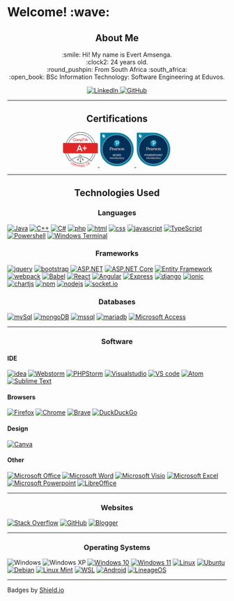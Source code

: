 ﻿<h1>Welcome! :wave:</h1>
<h2 align="center">About Me</h2>

<div align="center">
    <p>
        :smile: Hi! My name is Evert Amsenga.<br/>
        :clock2: 24 years old.<br/>
        :round_pushpin: From South Africa :south_africa:<br/>
        :open_book: BSc Information Technology: Software Engineering at Eduvos.<br/>
    </p>
</div>
<div align="center">
    <a href="https://linkedin.com/in/evert-amsenga-9642b3182">
        <img src="https://img.shields.io/badge/linkedin-%230077B5.svg?style=for-the-badge&logo=linkedin&logoColor=white" alt="LinkedIn">
    </a>
    <a href="https://github.com/E-Ams">
        <img src="https://img.shields.io/badge/github-%23121011.svg?style=for-the-badge&logo=github&logoColor=white" alt="GitHub">
    </a>
</div>

<hr/>
<div align="center">
    <h2>Certifications</h2>
    <a href="https://www.credly.com/badges/69316c3d-acab-4fe4-b71f-961ab651314d/linked_in_profile">
        <img src="./Media/aplusEvert.png" alt="CompTIA A+ ce Certification" width="80" height="80">
    </a>
    <a href="https://www.credly.com/badges/8c998c00-79ff-4aaa-8400-e4b2f8daa416/linked_in_profile">
        <img src="./Media/word_cert.png" alt="Pearson Word Introductory" width="80" height="80">
    </a>
    <a href="https://www.credly.com/badges/8a1b0c3b-ef97-4b2a-8f91-646f6b3720dd/linked_in_profile">
        <img src="./Media/powerpoint_cert.png" alt="Pearson Powerpoint Introductory" width="80" height="80">
    </a>
</div>

<hr/>
<h2 align=center>Technologies Used</h2>

[//]: # (Languages)
<div>
    <h3 align="center">Languages</h3>
    <a href="https://www.java.com/en/"><img src="https://img.shields.io/badge/Java-ED8B00?style=for-the-badge&logo=openjdk&logoColor=white" alt="Java"/></a>
    <a href="https://cplusplus.com/doc/tutorial/"><img src="https://img.shields.io/badge/C%2B%2B-00599C?style=for-the-badge&logo=c%2B%2B&logoColor=white" alt="C++"/></a>
    <a href="https://learn.microsoft.com/en-us/dotnet/csharp/"><img src="https://img.shields.io/badge/C%23-239120?style=for-the-badge&logo=c-sharp&logoColor=white" alt="C#"/></a>
    <a href="https://www.php.net/"><img src="https://img.shields.io/badge/PHP-777BB4?style=for-the-badge&logo=php&logoColor=white" alt="php"/></a>
    <a href="https://html.com/"><img src="https://img.shields.io/badge/HTML5-E34F26?style=for-the-badge&logo=html5&logoColor=white" alt="html"/></a>
    <a href="https://devdocs.io/css/"><img src="https://img.shields.io/badge/CSS3-1572B6?style=for-the-badge&logo=css3&logoColor=white" alt="css"/></a>
    <a href="https://www.javascript.com/"><img src="https://img.shields.io/badge/JavaScript-323330?style=for-the-badge&logo=javascript&logoColor=F7DF1E" alt="javascript"/></a>
    <a href="https://www.typescriptlang.org/"><img src="https://img.shields.io/badge/TypeScript-007ACC?style=for-the-badge&logo=typescript&logoColor=white" alt="TypeScript"/></a>
    <a href="https://github.com/PowerShell/PowerShell/"><img src="https://img.shields.io/badge/PowerShell-%235391FE.svg?style=for-the-badge&logo=powershell&logoColor=white" alt="Powershell"/></a>
    <a href="https://apps.microsoft.com/detail/9n0dx20hk701?rtc=1&hl=en-za&gl=ZA"><img src="https://img.shields.io/badge/Windows%20Terminal-%234D4D4D.svg?style=for-the-badge&logo=windows-terminal&logoColor=white" alt="Windows Terminal"/></a>
</div>

[//]: # (Frameworks)
<div>
    <h3 align="center">Frameworks</h3>
    <a href="https://jquery.com/"><img src="https://img.shields.io/badge/jQuery-0769AD?style=for-the-badge&logo=jquery&logoColor=white" alt="jquery" /></a>
    <a href="https://getbootstrap.com/"><img src="https://img.shields.io/badge/Bootstrap-563D7C?style=for-the-badge&logo=bootstrap&logoColor=white" alt="bootstrap"/></a>
    <a href="https://dotnet.microsoft.com/en-us/apps/aspnet"><img src="https://img.shields.io/badge/ASP.NET-512BD4?style=for-the-badge&logo=.net&logoColor=white" alt="ASP.NET"/></a>
    <a href="https://learn.microsoft.com/en-us/aspnet/core/?view=aspnetcore-7.0"><img src="https://img.shields.io/badge/ASP.NET%20Core-512BD4?style=for-the-badge&logo=.net&logoColor=white" alt="ASP.NET Core"/></a>
    <a href="https://learn.microsoft.com/en-us/ef/"><img src="https://img.shields.io/badge/Entity_Framework-512BD4?style=for-the-badge&logo=.net&logoColor=white" alt="Entity Framework"/></a>
    <a href="https://webpack.js.org/"><img src="https://img.shields.io/badge/webpack-%238DD6F9.svg?style=for-the-badge&logo=webpack&logoColor=black" alt="webpack"/></a> 
    <a href="https://babeljs.io/"><img src="https://img.shields.io/badge/Babel-F9DC3e?style=for-the-badge&logo=babel&logoColor=black" alt="Babel"/></a>
    <a href="https://reactjs.org/"><img src="https://img.shields.io/badge/React-20232A?style=for-the-badge&logo=react&logoColor=61DAFB" alt="React" /></a>
    <a href="https://angular.io/"><img src="https://img.shields.io/badge/Angular-DD0031?style=for-the-badge&logo=angular&logoColor=white" alt="Angular" /></a>
    <a href="https://expressjs.com/"><img src="https://img.shields.io/badge/express.js-%23404d59.svg?style=for-the-badge&logo=express&logoColor=%2361DAFB" alt="Express" /></a>
    <a href="https://www.djangoproject.com/"><img src="https://img.shields.io/badge/Django-092E20?style=for-the-badge&logo=django&logoColor=white" alt="django" /></a>
    <a href="https://ionicframework.com/"><img src="https://img.shields.io/badge/Ionic-3880FF?style=for-the-badge&logo=ionic&logoColor=white" alt="ionic" /></a>
    <a href="https://www.chartjs.org/"><img src="https://img.shields.io/badge/chart.js-F5788D.svg?style=for-the-badge&logo=chart.js&logoColor=white" alt="chartjs" /></a>
    <a href="https://www.npmjs.com/"><img src="https://img.shields.io/badge/NPM-%23000000.svg?style=for-the-badge&logo=npm&logoColor=white" alt="npm" /></a>
    <a href="https://nodejs.org/en/"><img src="https://img.shields.io/badge/Node.js-43853D?style=for-the-badge&logo=node.js&logoColor=white" alt="nodejs"/></a>
    <a href="https://socket.io/"><img src="https://img.shields.io/badge/Socket.io-black?style=for-the-badge&logo=socket.io&badgeColor=010101" alt="socket.io" /></a>
</div>

[//]: # (Databases)
<div>
    <h3 align="center">Databases</h3>
    <a href="https://www.mysql.com/"><img src="https://img.shields.io/badge/MySQL-005C84?style=for-the-badge&logo=mysql&logoColor=white" alt="mySql" /></a>
    <a href="https://www.mongodb.com/"><img src="https://img.shields.io/badge/MongoDB-4EA94B?style=for-the-badge&logo=mongodb&logoColor=white" alt="mongoDB" /></a>
    <a href="https://www.microsoft.com/en-us/sql-server"><img src="https://img.shields.io/badge/Microsoft_SQL_Server-CC2927?style=for-the-badge&logo=microsoft-sql-server&logoColor=white" alt="mssql" /></a>
    <a href="https://mariadb.org/"><img src="https://img.shields.io/badge/MariaDB-003545?style=for-the-badge&logo=mariadb&logoColor=white" alt="mariadb" /></a>
    <a href="https://www.microsoft.com/en-za/microsoft-365/access"><img src="https://img.shields.io/badge/Microsoft_Access-A4373A?style=for-the-badge&logo=microsoft-access&logoColor=white" alt="Microsoft Access" /></a>
</div>
<hr/>

[//]: # (Software)
<div>
<h3 align="center">Software</h3>
<h4>IDE</h4>
    <a href="https://www.jetbrains.com/idea/"><img src="https://img.shields.io/badge/IntelliJ_IDEA-000000.svg?style=for-the-badge&logo=intellij-idea&logoColor=white" alt="idea"/></a>
    <a href="https://www.jetbrains.com/webstorm/"><img src="https://img.shields.io/badge/WebStorm-000000?style=for-the-badge&logo=WebStorm&logoColor=white" alt="Webstorm"/></a>
    <a href="https://www.jetbrains.com/phpstorm/"><img src="https://img.shields.io/badge/-PHPStorm-181717?style=for-the-badge&logo=phpstorm&logoColor=white" alt="PHPStorm"/></a>
    <a href="https://visualstudio.microsoft.com/"><img src="https://img.shields.io/badge/Visual_Studio-5C2D91?style=for-the-badge&logo=visual%20studio&logoColor=white" alt="Visualstudio"/></a>
    <a href="https://code.visualstudio.com/"><img src="https://img.shields.io/badge/Visual_Studio_Code-0078D4?style=for-the-badge&logo=visual%20studio%20code&logoColor=white" alt="VS code"/></a>
    <a href="https://atom.io/"><img src="https://img.shields.io/badge/Atom-66595C?style=for-the-badge&logo=Atom&logoColor=white" alt="Atom"/></a>
    <a href="https://www.sublimetext.com/"><img src="https://img.shields.io/badge/sublime_text-%23575757.svg?&style=for-the-badge&logo=sublime-text&logoColor=important" alt="Sublime Text"/></a>

<h4>Browsers</h4>
    <a href="https://www.mozilla.org/en-US/firefox/new/"><img src="https://img.shields.io/badge/Firefox-FF7139?style=for-the-badge&logo=Firefox-Browser&logoColor=white" alt="Firefox"/></a>
    <a href="https://www.google.com/chrome/"><img src="https://img.shields.io/badge/Google_chrome-4285F4?style=for-the-badge&logo=Google-chrome&logoColor=white" alt="Chrome"/></a>
    <a href="https://brave.com"><img src="https://img.shields.io/badge/Brave-FB542B?style=for-the-badge&logo=Brave&logoColor=white" alt="Brave"/></a>
    <a href="https://duckduckgo.com"><img src="https://img.shields.io/badge/duckduckgo-de5833?style=for-the-badge&logo=duckduckgo&logoColor=white" alt="DuckDuckGo"/></a>

<h4>Design</h4>
<a href="https://www.canva.com"><img src="https://img.shields.io/badge/Canva-%2300C4CC.svg?style=for-the-badge&logo=Canva&logoColor=white" alt="Canva"/></a>


<h4>Other</h4>
    <a href="https://www.office.com/"><img src="https://img.shields.io/badge/Microsoft_Office-D83B01?style=for-the-badge&logo=microsoft-office&logoColor=white" alt="Microsoft Office" /></a>
    <a href="https://www.microsoft.com/en-us/microsoft-365/word"><img src="https://img.shields.io/badge/Microsoft_Word-2B579A?style=for-the-badge&logo=microsoft-word&logoColor=white" alt="Microsoft Word" /></a>
    <a href="https://www.microsoft.com/en-us/microsoft-365/visio/flowchart-software"><img src="https://img.shields.io/badge/Microsoft_Visio-3955A3?style=for-the-badge&logo=microsoft-visio&logoColor=white" alt="Microsoft Visio" /></a>
    <a href="https://www.microsoft.com/en-za/microsoft-365/excel"><img src="https://img.shields.io/badge/Microsoft_Excel-217346?style=for-the-badge&logo=microsoft-excel&logoColor=white" alt="Microsoft Excel" /></a>
    <a href="https://www.microsoft.com/en-za/microsoft-365/powerpoint"><img src="https://img.shields.io/badge/Microsoft_PowerPoint-B7472A?style=for-the-badge&logo=microsoft-powerpoint&logoColor=white" alt="Microsoft Powerpoint" /></a>
    <a href="https://www.libreoffice.org/"><img src="https://img.shields.io/badge/LibreOffice-18A303?style=for-the-badge&logo=LibreOffice&logoColor=white" alt="LibreOffice" /></a>
</div>
<hr/>

[//]: # (Websites)
<div>
    <h3 align="center">Websites</h3>
    <a href="https://stackoverflow.com/"><img src="https://img.shields.io/badge/Stack%20Overflow-F58025?style=for-the-badge&logo=Stack%20Overflow&logoColor=white" alt="Stack Overflow" /></a>
    <a href="https://github.com/"><img src="https://img.shields.io/badge/GitHub-100000?style=for-the-badge&logo=github&logoColor=white" alt="GitHub" /></a>
    <a href="https://blogger.com/"><img src="https://img.shields.io/badge/Blogger-FF5722?style=for-the-badge&logo=blogger&logoColor=white" alt="Blogger" /></a>

</div>
<hr/>

[//]: # (Operating Systems)
<div>
    <h3 align="center">Operating Systems</h3>
    <img src="https://img.shields.io/badge/Windows-0078D6?style=for-the-badge&logo=windows&logoColor=white" alt="Windows"/>
    <img src="https://img.shields.io/badge/Windows_XP-003399?style=for-the-badge&logo=windows-xp&logoColor=white" alt="Windows XP"/>
    <a href="https://www.microsoft.com/en-gb/software-download/windows10"><img src="https://img.shields.io/badge/Windows_10-0078D6?style=for-the-badge&logo=windows-10&logoColor=white" alt="Windows 10"/></a>
    <a href="https://www.microsoft.com/software-download/windows11"><img src="https://img.shields.io/badge/Windows_11-0078D6?style=for-the-badge&logo=windows-11&logoColor=white" alt="Windows 11"/></a>
    <a href="https://www.linux.org/"><img src="https://img.shields.io/badge/Linux-FCC624?style=for-the-badge&logo=linux&logoColor=black" alt="Linux" /></a>
    <a href="https://ubuntu.com/"><img src="https://img.shields.io/badge/Ubuntu-E95420?style=for-the-badge&logo=ubuntu&logoColor=white" alt="Ubuntu"/></a>
    <a href="https://www.debian.org/"><img src="https://img.shields.io/badge/Debian-A81D33?style=for-the-badge&logo=debian&logoColor=white" alt="Debian"/></a>
    <a href="https://linuxmint.com/"><img src="https://img.shields.io/badge/Linux%20Mint-87CF3E?style=for-the-badge&logo=Linux%20Mint&logoColor=white" alt="Linux Mint"/></a>
    <a href="https://learn.microsoft.com/en-us/windows/wsl/install"><img src="https://img.shields.io/badge/WSL-0a97f5?style=for-the-badge&logo=linux&logoColor=white" alt="WSL"/></a>
    <a href="https://www.android.com/"><img src="https://img.shields.io/badge/Android-3DDC84?style=for-the-badge&logo=android&logoColor=white" alt="Android"/></a>
    <a href="https://lineageos.org/"><img src="https://img.shields.io/badge/lineageos-167C80?style=for-the-badge&logo=lineageos&logoColor=white" alt="LineageOS"/></a>
</div>

<hr/>

Badges by <a target="_blank" href="https://ileriayo.github.io/markdown-badges/">Shield.io</a>



